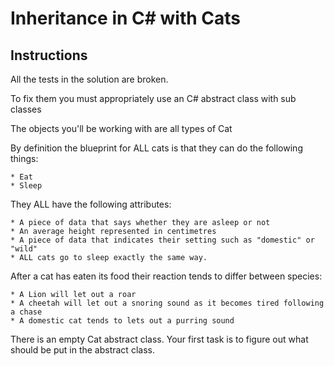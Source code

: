 # Inheritance in C# with Cats

## Instructions

All the tests in the solution are broken.

To fix them you must appropriately use an C# abstract class with sub classes

The objects you'll be working with are all types of Cat

By definition the blueprint for ALL cats is that they can do the following things:

    * Eat
    * Sleep

They ALL have the following attributes:

    * A piece of data that says whether they are asleep or not 
    * An average height represented in centimetres
    * A piece of data that indicates their setting such as "domestic" or "wild"
    * ALL cats go to sleep exactly the same way. 

After a cat has eaten its food their reaction tends to differ between species:

    * A Lion will let out a roar
    * A cheetah will let out a snoring sound as it becomes tired following a chase
    * A domestic cat tends to lets out a purring sound

There is an empty Cat abstract class. 
Your first task is to figure out what should be put in the abstract class.

